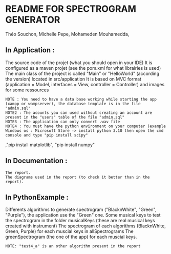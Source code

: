 # README FOR SPECTROGRAM GENERATOR

Théo Souchon,
Michelle Pepe,
Mohameden Mouhamedda,


## In Application :

The source code of the projet (what you should open in your IDE)
	It is configured as a maven projet (see the pom.xml for what librairies is used)
	The main class of the project is called "Main" or "HelloWorld" (according the version) located in src/application
	It is based on MVC format (application = Model, interfaces = View, controller = Controller) and images for some ressources
	
	NOTE : You need to have a data base working while starting the app (xampp or wampserver), the database template is in the file "admin.sql"
	NOTE2 : The acounts you can used without creating an account are present in the "users" table of the file "admin.sql"
	NOTE3 : The application can only convert .wav file
	NOTE4 : You must have the python environment on your computer (example Windows os : Microsoft Store -> install python 3.10 then open the cmd console and type "pip install scipy"
,"pip install matplotlib", "pip install numpy"
## In Documentation :

	The report.
	The diagrams used in the report (to check it better than in the report).

## In PythonExample :

Differents algorithms to generate spectrogram ("BlacknWhite", "Green", "Purple"), the application use the "Green" one.
	Some musical keys to test the spectrogram in the folder musicalKeys (these are real musical keys created with instrument)
	The spectrogram of each algorithms (BlacknWhite, Green, Purple) for each muscial keys in allSpectrograms
	The greenSpectrogram (the one of the app) for each muscial keys.
	
	NOTE: "test4_a" is an other algorithm present in the report



